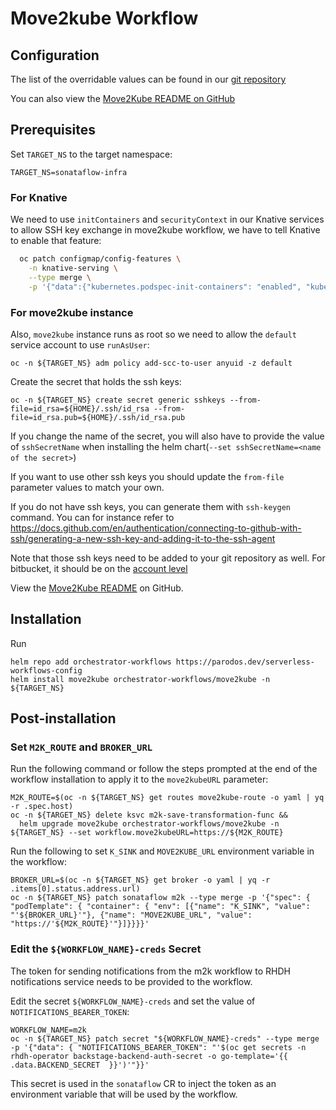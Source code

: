 # Move2kube Workflow

## Configuration
The list of the overridable values can be found in our [git repository](https://github.com/parodos-dev/serverless-workflows-config/blob/main/charts/move2kube/values.yaml)

You can also view the [Move2Kube README on GitHub](https://github.com/parodos-dev/serverless-workflows-config/blob/main/charts/move2kube/README.md)

## Prerequisites 
Set `TARGET_NS` to the target namespace:
```console
TARGET_NS=sonataflow-infra
```

### For Knative
We need to use `initContainers` and `securityContext` in our Knative services to allow SSH key exchange in move2kube workflow, we have to tell Knative to enable that feature:
```bash
  oc patch configmap/config-features \
    -n knative-serving \
    --type merge \
    -p '{"data":{"kubernetes.podspec-init-containers": "enabled", "kubernetes.podspec-securitycontext": "enabled"}}'

```
### For move2kube instance
Also, `move2kube` instance runs as root so we need to allow the `default` service account to use `runAsUser`:
```console
oc -n ${TARGET_NS} adm policy add-scc-to-user anyuid -z default
```

Create the secret that holds the ssh keys:
```console
oc -n ${TARGET_NS} create secret generic sshkeys --from-file=id_rsa=${HOME}/.ssh/id_rsa --from-file=id_rsa.pub=${HOME}/.ssh/id_rsa.pub
```
If you change the name of the secret, you will also have to provide the value of `sshSecretName` when installing the helm chart(`--set sshSecretName=<name of the secret>`)

If you want to use other ssh keys you should update the `from-file` parameter values to match your own.

If you do not have ssh keys, you can generate them with `ssh-keygen` command. You can for instance refer to https://docs.github.com/en/authentication/connecting-to-github-with-ssh/generating-a-new-ssh-key-and-adding-it-to-the-ssh-agent 

Note that those ssh keys need to be added to your git repository as well. For bitbucket, it should be on the [account level](https://bitbucket.org/account/settings/ssh-keys/)

View the [Move2Kube README](https://github.com/parodos-dev/serverless-workflows-config/blob/main/charts/move2kube/README.md) on GitHub.

## Installation

Run 
```console
helm repo add orchestrator-workflows https://parodos.dev/serverless-workflows-config
helm install move2kube orchestrator-workflows/move2kube -n ${TARGET_NS}
```

## Post-installation

### Set `M2K_ROUTE` and `BROKER_URL`
Run the following command or follow the steps prompted at the end of the workflow installation to apply it to the `move2kubeURL` parameter:
```console
M2K_ROUTE=$(oc -n ${TARGET_NS} get routes move2kube-route -o yaml | yq -r .spec.host)
oc -n ${TARGET_NS} delete ksvc m2k-save-transformation-func &&
  helm upgrade move2kube orchestrator-workflows/move2kube -n ${TARGET_NS} --set workflow.move2kubeURL=https://${M2K_ROUTE}
```

Run the following to set `K_SINK` and `MOVE2KUBE_URL` environment variable in the workflow:
```console
BROKER_URL=$(oc -n ${TARGET_NS} get broker -o yaml | yq -r .items[0].status.address.url)
oc -n ${TARGET_NS} patch sonataflow m2k --type merge -p '{"spec": { "podTemplate": { "container": { "env": [{"name": "K_SINK", "value": "'${BROKER_URL}'"}, {"name": "MOVE2KUBE_URL", "value": "https://'${M2K_ROUTE}'"}]}}}}'
```

### Edit the `${WORKFLOW_NAME}-creds` Secret
The token for sending notifications from the m2k workflow to RHDH notifications service needs to be provided to the workflow.

Edit the secret `${WORKFLOW_NAME}-creds` and set the value of `NOTIFICATIONS_BEARER_TOKEN`:
```
WORKFLOW_NAME=m2k
oc -n ${TARGET_NS} patch secret "${WORKFLOW_NAME}-creds" --type merge -p '{"data": { "NOTIFICATIONS_BEARER_TOKEN": "'$(oc get secrets -n rhdh-operator backstage-backend-auth-secret -o go-template='{{ .data.BACKEND_SECRET  }}')'"}}'
```

This secret is used in the `sonataflow` CR to inject the token as an environment variable that will be used by the workflow.
